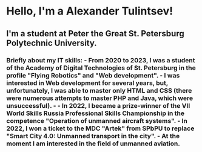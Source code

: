 <h1 class='center'>Hello, I'm a Alexander Tulintsev!</h1>
<h2>I'm a student at Peter the Great St. Petersburg Polytechnic University.</h2>
<h3>Briefly about my IT skills:
- From 2020 to 2023, I was a student of the Academy of Digital Technologies of St. Petersburg in the profile "Flying Robotics" and "Web development".
- I was interested in Web development for several years, but, unfortunately, I was able to master only HTML and CSS (there were numerous attempts to master PHP and Java, which were unsuccessful).
- - In 2022, I became a prize-winner of the VII World Skills Russia Professional Skills Championship in the competence "Operation of unmanned aircraft systems".
- In 2022, I won a ticket to the MDC "Artek" from SPbPU to replace "Smart City 4.0: Unmanned transport in the city".
- At the moment I am interested in the field of unmanned aviation.</h3>
